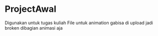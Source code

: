 # ProjectAwal
Digunakan untuk tugas kuliah
File untuk animation gabisa di upload jadi broken dibagian animasi aja
